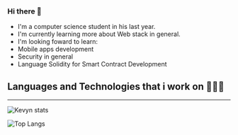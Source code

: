 ### Hi there 👋

- I'm a computer science student in his last year.
- I'm currently learning more about Web stack in general.
- I'm looking foward to learn:
-   Mobile apps development
-   Security in general
-   Language Solidity for Smart Contract Development

## Languages and Technologies that i work on 🧑🏻‍💻
***********************************************

![Kevyn stats](https://github-readme-stats.vercel.app/api?username=shamior&show_icons=true&theme=dracula)

![Top Langs](https://github-readme-stats.vercel.app/api/top-langs/?username=shamior)


